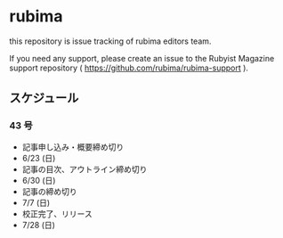 # rubima

this repository is issue tracking of rubima editors team.

If you need any support, please create an issue to the Rubyist Magazine support repository ( https://github.com/rubima/rubima-support ).

## スケジュール
### 43 号

- 記事申し込み・概要締め切り
 - 6/23 (日)
- 記事の目次、アウトライン締め切り
 - 6/30 (日)
- 記事の締め切り
 - 7/7 (日)
- 校正完了、リリース
 - 7/28 (日)
